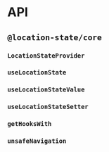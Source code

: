 # API

## `@location-state/core`

### `LocationStateProvider`

### `useLocationState`

### `useLocationStateValue`

### `useLocationStateSetter`

### `getHooksWith`

### `unsafeNavigation`
